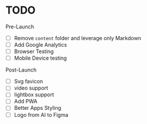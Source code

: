 # TODO

Pre-Launch

- [ ] Remove `content` folder and leverage only Markdown
- [ ] Add Google Analytics
- [ ] Browser Testing
- [ ] Mobile Device testing

Post-Launch

- [ ] Svg favicon
- [ ] video support
- [ ] lightbox support
- [ ] Add PWA
- [ ] Better Apps Styling
- [ ] Logo from AI to Figma
